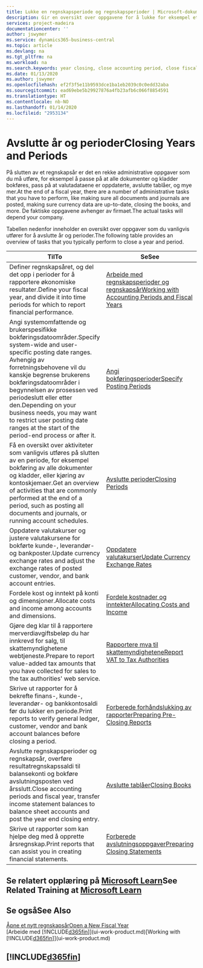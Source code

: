 ```yaml
---
title: Lukke en regnskapsperiode og regnskapsperioder | Microsoft-dokumentasjon
description: Gir en oversikt over oppgavene for å lukke for eksempel et regnskapsår eller en regnskapsperiode og sørge for at dokumenter og kladder er bokført, og for å kontrollere banksaldoer.
services: project-madeira
documentationcenter: ''
author: jswymer
ms.service: dynamics365-business-central
ms.topic: article
ms.devlang: na
ms.tgt_pltfrm: na
ms.workload: na
ms.search.keywords: year closing, close accounting period, close fiscal year, bank account detailed trial balance
ms.date: 01/13/2020
ms.author: jswymer
ms.openlocfilehash: ef2f3f5e11b9593dce1ba1eb2039c0c0edd32aba
ms.sourcegitcommit: ead69ebe5b29927876a4fb23afb6c066f8854591
ms.translationtype: HT
ms.contentlocale: nb-NO
ms.lasthandoff: 01/14/2020
ms.locfileid: "2953134"
---
```

# <a name="closing-years-and-periods"></a><span data-ttu-id="7c674-103">Avslutte år og perioder</span><span class="sxs-lookup"><span data-stu-id="7c674-103">Closing Years and Periods</span></span>
<span data-ttu-id="7c674-104">På slutten av et regnskapsår er det en rekke administrative oppgaver som du må utføre, for eksempel å passe på at alle dokumenter og kladder bokføres, pass på at valutadataene er oppdaterte, avslutte tablåer, og mye mer.</span><span class="sxs-lookup"><span data-stu-id="7c674-104">At the end of a fiscal year, there are a number of administrative tasks that you have to perform, like making sure all documents and journals are posted, making sure currency data are up-to-date, closing the books, and more.</span></span> <span data-ttu-id="7c674-105">De faktiske oppgavene avhenger av firmaet.</span><span class="sxs-lookup"><span data-stu-id="7c674-105">The actual tasks will depend your company.</span></span>

<span data-ttu-id="7c674-106">Tabellen nedenfor inneholder en oversikt over oppgaver som du vanligvis utfører for å avslutte år og perioder.</span><span class="sxs-lookup"><span data-stu-id="7c674-106">The following table provides an overview of tasks that you typically perform to close a year and period.</span></span>

| <span data-ttu-id="7c674-107">Til</span><span class="sxs-lookup"><span data-stu-id="7c674-107">To</span></span> | <span data-ttu-id="7c674-108">Se</span><span class="sxs-lookup"><span data-stu-id="7c674-108">See</span></span> |
| --- | --- |
| <span data-ttu-id="7c674-109">Definer regnskapsåret, og del det opp i perioder for å rapportere økonomiske resultater.</span><span class="sxs-lookup"><span data-stu-id="7c674-109">Define your fiscal year, and divide it into time periods for which to report financial performance.</span></span> | [<span data-ttu-id="7c674-110">Arbeide med regnskapsperioder og regnskapsår</span><span class="sxs-lookup"><span data-stu-id="7c674-110">Working with Accounting Periods and Fiscal Years</span></span>](finance-accounting-periods-and-fiscal-years.md)|
| <span data-ttu-id="7c674-111">Angi systemomfattende og brukerspesifikke bokføringsdatoområder.</span><span class="sxs-lookup"><span data-stu-id="7c674-111">Specify system-wide and user-specific posting date ranges.</span></span> <span data-ttu-id="7c674-112">Avhengig av forretningsbehovene vil du kanskje begrense brukerens bokføringsdatoområder i begynnelsen av prosessen ved periodeslutt eller etter den.</span><span class="sxs-lookup"><span data-stu-id="7c674-112">Depending on your business needs, you may want to restrict user posting date ranges at the start of the period-end process or after it.</span></span> |[<span data-ttu-id="7c674-113">Angi bokføringsperioder</span><span class="sxs-lookup"><span data-stu-id="7c674-113">Specify Posting Periods</span></span>](finance-how-specify-posting-periods.md) |
| <span data-ttu-id="7c674-114">Få en oversikt over aktiviteter som vanligvis utføres på slutten av en periode, for eksempel bokføring av alle dokumenter og kladder, eller kjøring av kontoskjemaer.</span><span class="sxs-lookup"><span data-stu-id="7c674-114">Get an overview of activities that are commonly performed at the end of a period, such as posting all documents and journals, or running account schedules.</span></span> |[<span data-ttu-id="7c674-115">Avslutte perioder</span><span class="sxs-lookup"><span data-stu-id="7c674-115">Closing Periods</span></span>](year-how-complete-period-end-processes.md) |
| <span data-ttu-id="7c674-116">Oppdatere valutakurser og justere valutakursene for bokførte kunde-, leverandør- og bankposter.</span><span class="sxs-lookup"><span data-stu-id="7c674-116">Update currency exchange rates and adjust the exchange rates of posted customer, vendor, and bank account entries.</span></span> |[<span data-ttu-id="7c674-117">Oppdatere valutakurser</span><span class="sxs-lookup"><span data-stu-id="7c674-117">Update Currency Exchange Rates</span></span>](finance-how-update-currencies.md) |
| <span data-ttu-id="7c674-118">Fordele kost og inntekt på konti og dimensjoner.</span><span class="sxs-lookup"><span data-stu-id="7c674-118">Allocate costs and income among accounts and dimensions.</span></span> |[<span data-ttu-id="7c674-119">Fordele kostnader og inntekter</span><span class="sxs-lookup"><span data-stu-id="7c674-119">Allocating Costs and Income</span></span>](year-allocate-costs-income.md) |
| <span data-ttu-id="7c674-120">Gjøre deg klar til å rapportere merverdiavgiftsbeløp du har innkrevd for salg, til skattemyndighetene webtjeneste.</span><span class="sxs-lookup"><span data-stu-id="7c674-120">Prepare to report value-added tax amounts that you have collected for sales to the tax authorities' web service.</span></span> |[<span data-ttu-id="7c674-121">Rapportere mva til skattemyndighetene</span><span class="sxs-lookup"><span data-stu-id="7c674-121">Report VAT to Tax Authorities</span></span>](finance-how-report-vat.md)|
| <span data-ttu-id="7c674-122">Skrive ut rapporter for å bekrefte finans-, kunde-, leverandør- og bankkontosaldi før du lukker en periode.</span><span class="sxs-lookup"><span data-stu-id="7c674-122">Print reports to verify general ledger, customer, vendor and bank account balances before closing a period.</span></span> |[<span data-ttu-id="7c674-123">Forberede forhåndslukking av rapporter</span><span class="sxs-lookup"><span data-stu-id="7c674-123">Preparing Pre-Closing Reports</span></span>](year-prepare-preclose-reports.md) |
| <span data-ttu-id="7c674-124">Avslutte regnskapsperioder og regnskapsår, overføre resultatregnskapssaldi til balansekonti og bokføre avslutningsposten ved årsslutt.</span><span class="sxs-lookup"><span data-stu-id="7c674-124">Close accounting periods and fiscal year, transfer income statement balances to balance sheet accounts and post the year end closing entry.</span></span> |[<span data-ttu-id="7c674-125">Avslutte tablåer</span><span class="sxs-lookup"><span data-stu-id="7c674-125">Closing Books</span></span>](year-close-books.md) |
| <span data-ttu-id="7c674-126">Skrive ut rapporter som kan hjelpe deg med å opprette årsregnskap.</span><span class="sxs-lookup"><span data-stu-id="7c674-126">Print reports that can assist you in creating financial statements.</span></span> |[<span data-ttu-id="7c674-127">Forberede avslutningsoppgaver</span><span class="sxs-lookup"><span data-stu-id="7c674-127">Preparing Closing Statements</span></span>](year-prepare-close-statement.md) |

## <a name="see-related-training-at-microsoft-learnlearnmodulesclose-fiscal-year-dynamics-365-business-centralindex"></a><span data-ttu-id="7c674-128">Se relatert opplæring på [Microsoft Learn](/learn/modules/close-fiscal-year-dynamics-365-business-central/index)</span><span class="sxs-lookup"><span data-stu-id="7c674-128">See Related Training at [Microsoft Learn](/learn/modules/close-fiscal-year-dynamics-365-business-central/index)</span></span>

## <a name="see-also"></a><span data-ttu-id="7c674-129">Se også</span><span class="sxs-lookup"><span data-stu-id="7c674-129">See Also</span></span>
[<span data-ttu-id="7c674-130">Åpne et nytt regnskapsår</span><span class="sxs-lookup"><span data-stu-id="7c674-130">Open a New Fiscal Year</span></span>](finance-how-open-new-fiscal-year.md)  
<span data-ttu-id="7c674-131">[Arbeide med [!INCLUDE[d365fin](includes/d365fin_md.md)]](ui-work-product.md)</span><span class="sxs-lookup"><span data-stu-id="7c674-131">[Working with [!INCLUDE[d365fin](includes/d365fin_md.md)]](ui-work-product.md)</span></span>

## [!INCLUDE[d365fin](includes/free_trial_md.md)]  
